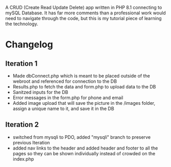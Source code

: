 A CRUD (Create Read Update Delete) app written in PHP 8.1 connecting to mySQL Database.
It has far more comments than a professional work would need to navigate through the code, but this is my tutorial piece of learning the technology.

# Changelog
## Iteration 1
- Made dbConnect.php which is meant to be placed outside of the webroot and referenced for connection to the DB
- Results.php to fetch the data and form.php to upload data to the DB
- Sanitzed inputs for the DB
- Error messages in the form.php for phone and email
- Added image upload that will save the picture in the /images folder, assign a unique name to it, and save it in the DB

## Iteration 2
- switched from mysqli to PDO, added "mysqli" branch to preserve previous Iteration
- added nav links to the header and added header and footer to all the pages so they can be shown individually instead of crowded on the index.php
